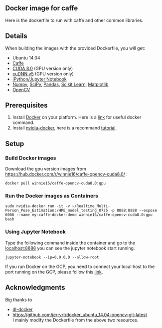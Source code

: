 ## Docker image for caffe

Here is the dockerfile to run with caffe and other common libraries.

## Details

When building the images with the provided Dockerfile, you will get:

* Ubuntu 14.04
* [Caffe](http://caffe.berkeleyvision.org/)
* [CUDA 8.0](https://developer.nvidia.com/cuda-toolkit) (GPU version only)
* [cuDNN v5](https://developer.nvidia.com/cudnn) (GPU version only)
* [iPython/Jupyter Notebook](http://jupyter.org/)
* [Numpy](http://www.numpy.org/), [SciPy](https://www.scipy.org/), [Pandas](http://pandas.pydata.org/), [Scikit Learn](http://scikit-learn.org/), [Matplotlib](http://matplotlib.org/)
* [OpenCV](http://opencv.org/)

## Prerequisites

1. Install [Docker](https://docs.docker.com/engine/installation/) on your platform. Here is a [link](https://paper.dropbox.com/doc/Docker-start-WltSz76XRqH7ERWhobmz0) for useful docker command.
2. Install [nvidia-docker](https://github.com/NVIDIA/nvidia-docker), here is a recommand [tutorial](https://github.com/NVIDIA/nvidia-docker/wiki/Installation).

## Setup
### Build Docker images

Download the gpu version images from https://hub.docker.com/r/winnie16/caffe-opencv-cuda8.0/ :
```
docker pull winnie16/caffe-opencv-cuda8.0:gpu
```

### Run the Docker images as Containers

```
sudo nvidia-docker run -it -v ~/Realtime_Multi-Person_Pose_Estimation:/HPE_model_testing_0725 -p 8888:8888 --expose 6006 --name my-caffe-docker-demo winnie16/caffe-opencv-cuda8.0:gpu bash
```

### Using Jupyter Notebook

Type the following command inside the container and go to the [localhost:8888](http://localhost:8888/) you can see the jupyter notebook start running.

```
jupyter-notebook --ip=0.0.0.0 --allow-root
```

If you run Docker on the GCP, you need to connect your local host to the port running on the GCP, please follow this [link](https://paper.dropbox.com/doc/Running-Jupyter-Notebook-on-the-GCP-SoWlQwj2xpgaR9k2AhH3Z).


## Acknowledgments

Big thanks to 
* [dl-docker](https://github.com/floydhub/dl-docker)
* https://github.com/jerryrt/docker_ubuntu_14.04-opencv-git-latest <br />
I mainly modify the Dockerfile from the above two resources.
